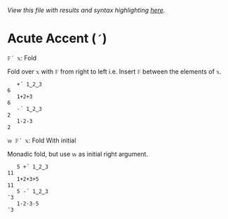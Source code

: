 *View this file with results and syntax highlighting [here](https://mlochbaum.github.io/BQN/help/´fold.html).*

# Acute Accent (`´`)

`𝔽´ 𝕩`: Fold

Fold over `𝕩` with `𝔽` from right to left i.e. Insert `𝔽` between the elements of `𝕩`.

       +´ 1‿2‿3
    6
       1+2+3
    6
       -´ 1‿2‿3
    2
       1-2-3
    2

`𝕨 𝔽´ 𝕩`: Fold With initial

Monadic fold, but use `𝕨` as initial right argument.

       5 +´ 1‿2‿3
    11
       1+2+3+5
    11
       5 -´ 1‿2‿3
    ¯3
       1-2-3-5
    ¯3

